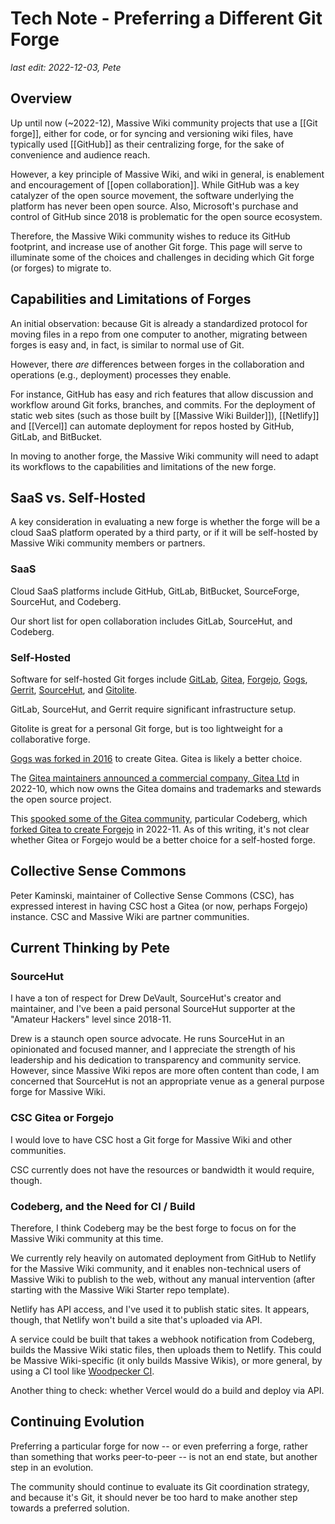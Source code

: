 # Tech Note - Preferring a Different Git Forge

_last edit: 2022-12-03, Pete_

## Overview

Up until now (~2022-12), Massive Wiki community projects that use a [[Git forge]], either for code, or for syncing and versioning wiki files, have typically used [[GitHub]] as their centralizing forge, for the sake of convenience and audience reach.

However, a key principle of Massive Wiki, and wiki in general, is enablement and encouragement of [[open collaboration]]. While GitHub was a key catalyzer of the open source movement, the software underlying the platform has never been open source. Also, Microsoft's purchase and control of GitHub since 2018 is problematic for the open source ecosystem.

Therefore, the Massive Wiki community wishes to reduce its GitHub footprint, and increase use of another Git forge.  This page will serve to illuminate some of the choices and challenges in deciding which Git forge (or forges) to migrate to.

## Capabilities and Limitations of Forges

An initial observation: because Git is already a standardized protocol for moving files in a repo from one computer to another, migrating between forges is easy and, in fact, is similar to normal use of Git.

However, there _are_ differences between forges in the collaboration and operations (e.g., deployment) processes they enable.

For instance, GitHub has easy and rich features that allow discussion and workflow around Git forks, branches, and commits.  For the deployment of static web sites (such as those built by [[Massive Wiki Builder]]), [[Netlify]] and [[Vercel]] can automate deployment for repos hosted by GitHub, GitLab, and BitBucket.

In moving to another forge, the Massive Wiki community will need to adapt its workflows to the capabilities and limitations of the new forge.

## SaaS vs. Self-Hosted

A key consideration in evaluating a new forge is whether the forge will be a cloud SaaS platform operated by a third party, or if it will be self-hosted by Massive Wiki community members or partners.

### SaaS

Cloud SaaS platforms include GitHub, GitLab, BitBucket, SourceForge, SourceHut, and Codeberg.

Our short list for open collaboration includes GitLab, SourceHut, and Codeberg.

### Self-Hosted

Software for self-hosted Git forges include [GitLab](https://about.gitlab.com/install/), [Gitea](https://gitea.io/en-us/), [Forgejo](https://forgejo.org/), [Gogs](https://gogs.io/), [Gerrit](https://www.gerritcodereview.com/), [SourceHut](https://man.sr.ht/installation.md), and [Gitolite](https://gitolite.com/).

GitLab, SourceHut, and Gerrit require significant infrastructure setup.

Gitolite is great for a personal Git forge, but is too lightweight for a collaborative forge.

[Gogs was forked in 2016](https://blog.gitea.io/2016/12/welcome-to-gitea/) to create Gitea. Gitea is likely a better choice.

The [Gitea maintainers announced a commercial company, Gitea Ltd](https://blog.gitea.io/2022/10/open-source-sustainment-and-the-future-of-gitea/) in 2022-10, which now owns the Gitea domains and trademarks and stewards the open source project.

This [spooked some of the Gitea community](https://news.ycombinator.com/item?id=33749757), particular Codeberg, which [forked Gitea to create Forgejo](https://forgejo.org/faq/) in 2022-11. As of this writing, it's not clear whether Gitea or Forgejo would be a better choice for a self-hosted forge.

## Collective Sense Commons

Peter Kaminski, maintainer of Collective Sense Commons (CSC), has expressed interest in having CSC host a Gitea (or now, perhaps Forgejo) instance.  CSC and Massive Wiki are partner communities.

## Current Thinking by Pete

### SourceHut

I have a ton of respect for Drew DeVault, SourceHut's creator and maintainer, and I've been a paid personal SourceHut supporter at the "Amateur Hackers" level since 2018-11.

Drew is a staunch open source advocate. He runs SourceHut in an opinionated and focused manner, and I appreciate the strength of his leadership and his dedication to transparency and community service.  However, since Massive Wiki repos are more often content than code, I am concerned that SourceHut is not an appropriate venue as a general purpose forge for Massive Wiki.

### CSC Gitea or Forgejo

I would love to have CSC host a Git forge for Massive Wiki and other communities.

CSC currently does not have the resources or bandwidth it would require, though.

### Codeberg, and the Need for CI / Build

Therefore, I think Codeberg may be the best forge to focus on for the Massive Wiki community at this time.

We currently rely heavily on automated deployment from GitHub to Netlify for the Massive Wiki community, and it enables non-technical users of Massive Wiki to publish to the web, without any manual intervention (after starting with the Massive Wiki Starter repo template).

Netlify has API access, and I've used it to publish static sites. It appears, though, that Netlify won't build a site that's uploaded via API.

A service could be built that takes a webhook notification from Codeberg, builds the Massive Wiki static files, then uploads them to Netlify.  This could be Massive Wiki-specific (it only builds Massive Wikis), or more general, by using a CI tool like [Woodpecker CI](https://woodpecker-ci.org/).

Another thing to check: whether Vercel would do a build and deploy via API.

## Continuing Evolution

Preferring a particular forge for now -- or even preferring a forge, rather than something that works peer-to-peer -- is not an end state, but another step in an evolution.

The community should continue to evaluate its Git coordination strategy, and because it's Git, it should never be too hard to make another step towards a preferred solution.
